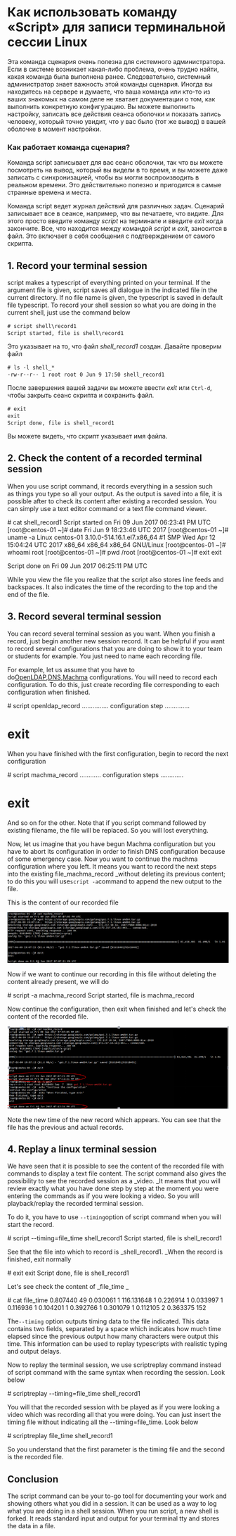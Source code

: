 # Как использовать команду «Script» для записи терминальной сессии Linux

Эта команда сценария очень полезна для системного администратора. Если в системе возникает какая-либо проблема, очень трудно найти, какая команда была выполнена ранее. Следовательно, системный администратор знает важность этой команды сценария. Иногда вы находитесь на сервере и думаете, что ваша команда или кто-то из ваших знакомых на самом деле не хватает документации о том, как выполнить конкретную конфигурацию. Вы можете выполнить настройку, записать все действия сеанса оболочки и показать запись человеку, который точно увидит, что у вас было (тот же вывод) в вашей оболочке в момент настройки.

### Как работает команда сценария?

Команда script записывает для вас сеанс оболочки, так что вы можете посмотреть на вывод, который вы видели в то время, и вы можете даже записать с синхронизацией, чтобы вы могли воспроизводить в реальном времени. Это действительно полезно и пригодится в самые странные времена и места.

Команда script ведет журнал действий для различных задач. Сценарий записывает все в сеансе, например, что вы печатаете, что видите. Для этого просто введите команду _script_ на терминале и введите _exit_ когда закончите. Все, что находится между командой _script_ и _exit_, заносится в файл. Это включает в себя сообщения с подтверждением от самого скрипта.

## 1\. Record your terminal session

script makes a typescript of everything printed on your terminal. If the argument file is given, script saves all dialogue in the indicated file in the current directory. If no file name is given, the typescript is saved in default file typescript. To record your shell session so what you are doing in the current shell, just use the command below

```console
# script shell\record1
Script started, file is shell\record1
```

Это указывает на то, что файл _shell\_record1_ создан. Давайте проверим файл

```console
# ls -l shell_*
-rw-r--r-- 1 root root 0 Jun 9 17:50 shell_record1
```

После завершения вашей задачи вы можете ввести _exit_ или `Ctrl-d`, чтобы закрыть сеанс скрипта и сохранить файл.

```console
# exit
exit
Script done, file is shell_record1
```

Вы можете видеть, что скрипт указывает имя файла.

## 2\. Check the content of a recorded terminal session

When you use script command, it records everything in a session such as things you type so all your output. As the output is saved into a file, it is possible after to check its content after existing a recorded session. You can simply use a text editor command or a text file command viewer.

\# cat shell\_record1 
Script started on Fri 09 Jun 2017 06:23:41 PM UTC
\[root@centos-01 ~\]# date
Fri Jun 9 18:23:46 UTC 2017
\[root@centos-01 ~\]# uname -a
Linux centos-01 3.10.0-514.16.1.el7.x86\_64 #1 SMP Wed Apr 12 15:04:24 UTC 2017 x86\_64 x86\_64 x86\_64 GNU/Linux
\[root@centos-01 ~\]# whoami
root
\[root@centos-01 ~\]# pwd
/root
\[root@centos-01 ~\]# exit
exit

Script done on Fri 09 Jun 2017 06:25:11 PM UTC

While you view the file you realize that the script also stores line feeds and backspaces. It also indicates the time of the recording to the top and the end of the file.

## 3\. Record several terminal session

You can record several terminal session as you want. When you finish a record, just begin another new session record. It can be helpful if you want to record several configurations that you are doing to show it to your team or students for example. You just need to name each recording file.

For example, let us assume that you have to do[OpenLDAP](https://linoxide.com/linux-how-to/install-openldap-2-different-hosts-configure-mirror-mode/),[DNS](https://linoxide.com/containers/setting-dns-server-docker/),[Machma](https://linoxide.com/tools/machma-enables-run-multiple-commands-parallel-linux/) configurations. You will need to record each configuration. To do this, just create recording file corresponding to each configuration when finished.

\# script openldap\_record
   ...............
    configuration step
   ..............
# exit

When you have finished with the first configuration, begin to record the next configuration

\# script machma\_record
    ............
     configuration steps
    .............
# exit

And so on for the other. Note that if you script command followed by existing filename, the file will be replaced. So you will lost everything.

Now, let us imagine that you have begun Machma configuration but you have to abort its configuration in order to finish DNS configuration because of some emergency case. Now you want to continue the machma configuration where you left. It means you want to record the next steps into the existing file_machma\_record _without deleting its previous content; to do this you will use`script -a`command to append the new output to the file.

This is the content of our recorded file

![](/images/script-record1.png)

Now if we want to continue our recording in this file without deleting the content already present, we will do

\# script -a machma\_record
Script started, file is machma\_record

Now continue the configuration, then exit when finished and let's check the content of the recorded file.

![](/images/script-append.png)

Note the new time of the new record which appears. You can see that the file has the previous and actual records.

## 4\. Replay a linux terminal session

We have seen that it is possible to see the content of the recorded file with commands to display a text file content. The script command also gives the possibility to see the recorded session as a _video. _It means that you will review exactly what you have done step by step at the moment you were entering the commands as if you were looking a video. So you will playback/replay the recorded terminal session.

To do it, you have to use `--timing`option of script command when you will start the record.

\# script --timing=file\_time shell\_record1
Script started, file is shell\_record1

See that the file into which to record is _shell\_record1. _When the record is finished, exit normally

\# exit
exit
Script done, file is shell\_record1

Let's see check the content of _file\_time _

\# cat file\_time 
0.807440 49
0.030061 1
116.131648 1
0.226914 1
0.033997 1
0.116936 1
0.104201 1
0.392766 1
0.301079 1
0.112105 2
0.363375 152

The`--timing` option outputs timing data to the file indicated. This data contains two fields, separated by a space which indicates how much time elapsed since the previous output how many characters were output this time. This information can be used to replay typescripts with realistic typing and output delays.

Now to replay the terminal session, we use scriptreplay command instead of script command with the same syntax when recording the session. Look below

\# scriptreplay --timing=file\_time shell\_record1

You will that the recorded session with be played as if you were looking a video which was recording all that you were doing. You can just insert the timing file without indicating all the --timing=file\_time. Look below

\# scriptreplay file\_time shell\_record1

So you understand that the first parameter is the timing file and the second is the recorded file.

## Conclusion

The script command can be your to-go tool for documenting your work and showing others what you did in a session. It can be used as a way to log what you are doing in a shell session. When you run script, a new shell is forked. It reads standard input and output for your terminal tty and stores the data in a file.